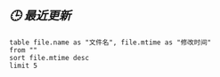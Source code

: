 



## *🕒 最近更新*
```dataview
table file.name as "文件名", file.mtime as "修改时间"
from ""
sort file.mtime desc
limit 5
```
